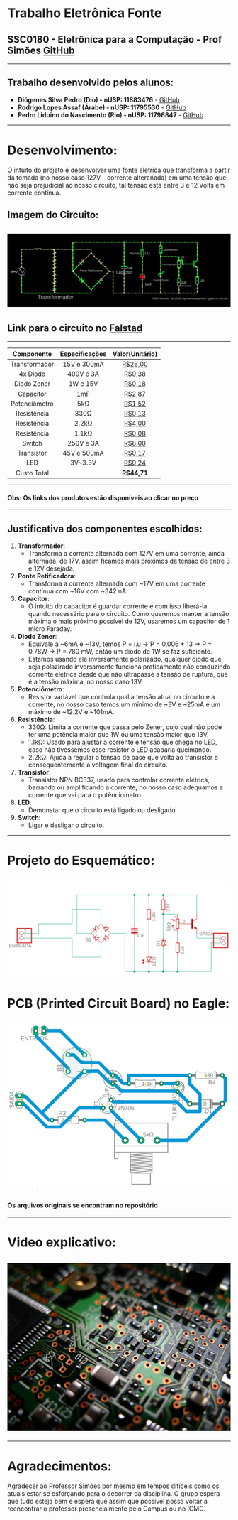 # **Trabalho Eletrônica Fonte**
## **SSC0180 - Eletrônica para a Computação - Prof Simões** [GitHub](https://github.com/simoesusp)
--------
## **Trabalho desenvolvido pelos alunos:**
- **Diógenes Silva Pedro (Dio) - nUSP: 11883476** - [GitHub](https://github.com/DioUSP)
- **Rodrigo Lopes Assaf (Árabe) - nUSP: 11795530** - [GitHub](https://github.com/Roassaf)
- **Pedro Liduino do Nascimento (Rio) - nUSP: 11796847** - [GitHub](https://github.com/pedronii)
--------
# **Desenvolvimento:**
O intuito do projeto é desenvolver uma fonte elétrica que transforma a partir da tomada (no nosso caso 127V - corrente alteranada) em uma tensão que não seja prejudicial ao nosso circuito, tal tensão está entre 3 e 12 Volts em corrente contínua.
## **Imagem do Circuito:**
## [![Falstad](Imagens/Falstad.png)](http://tinyurl.com/yd8hsnw7)
## **Link para o circuito no [Falstad](http://tinyurl.com/yd8hsnw7)** 
--------
| **Componente** | **Especificações** | **Valor(Unitário)** |
|:---------------:|:-------------:|:---------------:|
|Transformador | 15V e 300mA | [R$26,00](https://produto.mercadolivre.com.br/MLB-802952898-transformador-primario-0110-0110-secundario-015v-300ma-_JM?matt_tool=82322591&matt_word&gclid=EAIaIQobChMIhsubx8z_6QIVjoSRCh005QUsEAkYCiABEgKHK_D_BwE&quantity=1) |
|4x Diodo | 400V e 3A | [R$0,38](https://www.autoeletronica.net/produtos/diodo-retificador-1n5404) |
|Diodo Zener | 1W e 15V | [R$0,18](https://www.autoeletronica.net/produtos/diodo-zener-1n4744a-15v-1w) |
|Capacitor | 1mF | [R$2,87](https://produto.mercadolivre.com.br/MLB-1499835576-capacitor-eletrolitico-1mf-x-400v-kit-c10-pcs-_JM?quantity=1#position=1&type=item&tracking_id=fa215f29-9e58-4df8-935f-7aea9beaf1e2) |
|Potenciômetro | 5kΩ | [R$1,52](https://www.americanas.com.br/produto/212584212/potenciometro-linear-5k-16mm-eixo-estriado?WT.srch=1&acc=e789ea56094489dffd798f86ff51c7a9&epar=bp_pl_00_go_inf-aces_acessorios_geral_gmv&gclid=EAIaIQobChMIlqedgtb_6QIVwoORCh24ZwAEEAkYAiABEgI6w_D_BwE&i=5d712b2d49f937f6250d8225&o=5d6e754f6c28a3cb50909602&opn=YSMESP&sellerid=10428528000110) |
|Resistência | 330Ω | [R$0,13](https://produto.mercadolivre.com.br/MLB-1342907792-resistor-330-ohms-100-unidades-_JM?quantity=1#position=1&type=item&tracking_id=64df90b6-86bd-4de3-8a9f-d59c6ad031f4) |
|Resistência | 2.2kΩ | [R$4,00](https://www.sotudo.com.br/produto/resistor-1w-2-2k-ohms) |
|Resistência | 1.1kΩ | [R$0,08](https://www.baudaeletronica.com.br/resistor-1k1-5-1-4w.html) |
|Switch | 250V e 3A | [R$8,00](https://produto.mercadolivre.com.br/MLB-1300399738-boto-chave-gangorra-mini-interruptor-liga-desliga-on-off-10x15mm-kcd13-101-3a-250v-arduino-_JM?variation=42249952649&quantity=1#reco_item_pos=0&reco_backend=machinalis-seller-items-pdp&reco_backend_type=low_level&reco_client=vip-seller_items-above&reco_id=3b5ba658-e897-4edb-bdb5-659b62db67cc) |
|Transistor | 45V e 500mA | [R$0,17](https://www.baudaeletronica.com.br/transistor-npn-bc337.html) |
|LED | 3V~3.3V | [R$0,24](https://www.baudaeletronica.com.br/led-de-alto-brilho-branco.html) |
|Custo Total | | **R$44,71** |
--------
#### Obs: Os links dos produtos estão disponíveis ao clicar no preço
--------
## **Justificativa dos componentes escolhidos:**
1. **Transformador**:
    * Transforma a corrente alternada com 127V em uma corrente, ainda alternada, de 17V, assim ficamos mais próximos da tensão de entre 3 e 12V desejada.
2. **Ponte Retificadora**:
    * Transforma a corrente alternada com ~17V em uma corrente contínua com ~16V com ~342 nA.
3. **Capacitor**:
    * O intuito do capacitor é guardar corrente e com isso liberá-la quando necessário para o circuito. Como queremos manter a tensão máxima o mais próximo possível de 12V, usaremos um capacitor de 1 micro Faraday. 
4. **Diodo Zener**:
    * Equivale a ~6mA e ~13V, temos P = i.u -> P = 0,006 * 13 -> P = 0,78W -> P = 780 mW, então um diodo de 1W se faz suficiente.
    * Estamos usando ele inversamente polarizado, qualquer diodo que seja polazirado inversamente funciona praticamente não conduzindo corrente elétrica desde que não ultrapasse a tensão de ruptura, que é a tensão máxima, no nosso caso 13V. 
5. **Potenciômetro**:
    * Resistor variável que controla qual a tensão atual no circuito e a corrente, no nosso caso temos um mínimo de ~3V e ~25mA e um máximo de ~12.2V e ~101mA. 
6. **Resistência**:
    * 330Ω: Limita a corrente que passa pelo Zener, cujo qual não pode ter uma potência maior que 1W ou uma tensão maior que 13V.
    * 1.1kΩ: Usado para ajustar a corrente e tensão que chega no LED, caso não tivessemos esse resistor o LED acabaria queimando.
    * 2.2kΩ: Ajuda a regular a tensão de base que volta ao transistor e consequentemente a voltagem final do circuito.
7. **Transistor**:
    * Transistor NPN BC337, usado para controlar corrente elétrica, barrando ou amplificando a corrente, no nosso caso adequamos a corrente que vai para o potênciometro. 
8. **LED**:
    * Demonstar que o circuito está ligado ou desligado.
9. **Switch**:
    * Ligar e desligar o circuito.
--------
# Projeto do Esquemático:
## ![Esquemático](Imagens/Esquematico.png)
# PCB (Printed Circuit Board) no Eagle:
## ![PCB](Imagens/PCB.png)
#### Os arquivos originais se encontram no repositório
--------
# Video explicativo:
## [![Imagem da Thumbnail](Imagens/eletronica.jpg)](https://www.youtube.com/watch?v=yqbpl5lMrvk)
--------
# Agradecimentos:
Agradecer ao Professor Simões por mesmo em tempos difíceis como os atuais estar se esforçando para o decorrer da disciplina. O grupo espera que tudo esteja bem e espera que assim que possível possa voltar a reencontrar o professor presencialmente pelo Campus ou no ICMC.
